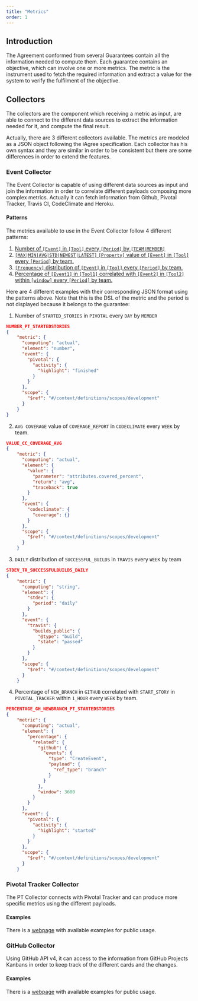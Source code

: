 ```yaml
---
title: "Metrics"
order: 1
---
```


## Introduction
The Agreement conformed from several Guarantees contain all the information needed to compute them. Each guarantee contains an objective, which can involve one or more metrics. The metric is the instrument used to fetch the required information and extract a value for the system to verify the fulfilment of the objective.

## Collectors
The collectors are the component which receiving a metric as input, are able to connect to the different data sources to extract the information needed for it, and compute the final result.

Actually, there are 3 different collectors available. The metrics are modeled as a JSON object following the iAgree specification. Each collector has his own syntax and they are similar in order to be consistent but there are some differences in order to extend the features.

### Event Collector 
The Event Collector is capable of using different data sources as input and join the information in order to correlate different payloads composing more complex metrics. Actually it can fetch information from Github, Pivotal Tracker, Travis CI, CodeClimate and Heroku.

#### Patterns
The metrics available to use in the Event Collector follow 4 different patterns:
1. [Number of `[Event]` in `[Tool]` every `[Period]` by `[TEAM|MEMBER]`](https://github.com/isa-group/governify-examples/blob/master/metrics/event-collector/README.md#pattern_1)
2. [`[MAX|MIN|AVG|STD|NEWEST|LATEST]` `[Property]` value of `[Event]` in `[Tool]` every `[Period]` by team.](https://github.com/isa-group/governify-examples/blob/master/metrics/event-collector/README.md#pattern_2)
3. [`[Frequency]` distribution of `[Event]` in `[Tool]` every `[Period]` by team.](https://github.com/isa-group/governify-examples/blob/master/metrics/event-collector/README.md#pattern_3)
4. [Percentage of `[Event1]` in `[Tool1]` correlated with `[Event2]` in `[Tool2]` within `[window]` every `[Period]` by team.](https://github.com/isa-group/governify-examples/blob/master/metrics/event-collector/README.md#pattern_4)

Here are 4 different examples with their corresponding JSON format using the patterns above. Note that this is the DSL of the metric and the period is not displayed because it belongs to the guarantee:
1. Number of `STARTED_STORIES` in `PIVOTAL` every `DAY` by `MEMBER`
```json
NUMBER_PT_STARTEDSTORIES
{
    "metric": {
      "computing": "actual",
      "element": "number",
      "event": {
        "pivotal": {
          "activity": {
            "highlight": "finished"
          }
        }
      },
      "scope": {
        "$ref": "#/context/definitions/scopes/development"
      }
    }
}
```
2. `AVG COVERAGE` value of `COVERAGE_REPORT` in `CODECLIMATE` every `WEEK` by team.
```json
VALUE_CC_COVERAGE_AVG
{
    "metric": {
      "computing": "actual",
      "element": {
        "value": {
          "parameter": "attributes.covered_percent",
          "return": "avg",
          "traceback": true
        }
      },
      "event": {
        "codeclimate": {
          "coverage": {}
        }
      },
      "scope": {
        "$ref": "#/context/definitions/scopes/development"
      }
    }
```
3. `DAILY` distribution of `SUCCESSFUL_BUILDS` in `TRAVIS` every `WEEK` by team
```json
STDEV_TR_SUCCESSFULBUILDS_DAILY
{
    "metric": {
      "computing": "string",
      "element": {
        "stdev": {
          "period": "daily"
        }
      },
      "event": {
        "travis": {
          "builds_public": {
            "@type": "build",
            "state": "passed"          
          }
        }
      },
      "scope": {
        "$ref": "#/context/definitions/scopes/development"
      }
    }
```
4. Percentage of `NEW_BRANCH` in `GITHUB` correlated with `START_STORY` in `PIVOTAL_TRACKER` within `1_HOUR` every `WEEK` by team.
```json
PERCENTAGE_GH_NEWBRANCH_PT_STARTEDSTORIES
{
    "metric": {
      "computing": "actual",
      "element": {
        "percentage": {
          "related": {
            "github": {
              "events": {
                "type": "CreateEvent",
                "payload": {
                  "ref_type": "branch"
                }
              }
            },
            "window": 3600
          }
        }
      },
      "event": {
        "pivotal": {
          "activity": {
            "highlight": "started"
          }
        }
      },
      "scope": {
        "$ref": "#/context/definitions/scopes/development"
      }
    }
```

### Pivotal Tracker Collector
The PT Collector connects with Pivotal Tracker and can produce more specific metrics using the different payloads. 

#### Examples
There is a [webpage](https://github.com/isa-group/governify-examples/blob/master/metrics/pt-collector) with available examples for public usage.

### GitHub Collector
Using GitHub API v4, it can access to the information from GitHub Projects Kanbans in order to keep track of the different cards and the changes. 

#### Examples
There is a [webpage](https://github.com/isa-group/governify-examples/blob/master/metrics/gh-collector) with available examples for public usage.
